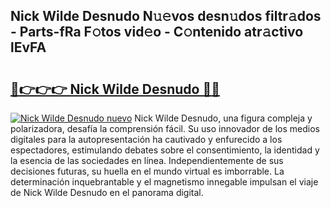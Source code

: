 ## Nick Wilde Desnudo N𝚞𝚎vos desn𝚞dos filtr𝚊dos - Parts-fRa F𝚘tos vid𝚎o - C𝚘ntenido atr𝚊ctivo lEvFA

# <h2><a href="http://mb5im1.tromn.icu/?c=Nick+Wilde+Desnudo">🔗👉👉👉 Nick Wilde Desnudo 🔗🔗</a></h2>

[![Nick Wilde Desnudo nuevo](https://i.imgur.com/pEAQMta.gif)](http://mb5im1.tromn.icu/?c=Nick+Wilde+Desnudo)
Nick Wilde Desnudo, una figura compleja y polarizadora, desafía la comprensión fácil. Su uso innovador de los medios digitales para la autopresentación ha cautivado y enfurecido a los espectadores, estimulando debates sobre el consentimiento, la identidad y la esencia de las sociedades en línea. Independientemente de sus decisiones futuras, su huella en el mundo virtual es imborrable. La determinación inquebrantable y el magnetismo innegable impulsan el viaje de Nick Wilde Desnudo en el panorama digital.
